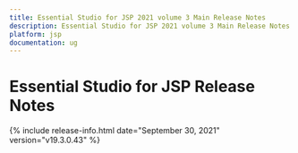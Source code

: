 ```yaml
---
title: Essential Studio for JSP 2021 volume 3 Main Release Notes  
description: Essential Studio for JSP 2021 volume 3 Main Release Notes  
platform: jsp
documentation: ug
---
```


# Essential Studio for JSP  Release Notes  

{% include release-info.html date="September 30, 2021"  version="v19.3.0.43" %} 




